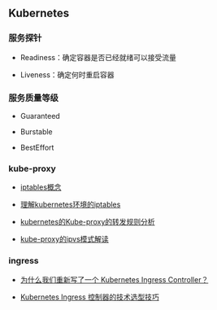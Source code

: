 ## Kubernetes

### 服务探针

- Readiness：确定容器是否已经就绪可以接受流量

- Liveness：确定何时重启容器

### 服务质量等级

- Guaranteed

- Burstable

- BestEffort

### kube-proxy

- [iptables概念](https://www.zsythink.net/archives/1199)

- [理解kubernetes环境的iptables](https://www.cnblogs.com/charlieroro/p/9588019.html)

- [kubernetes的Kube-proxy的转发规则分析](https://www.lijiaocn.com/%E9%A1%B9%E7%9B%AE/2017/03/27/Kubernetes-kube-proxy.html)

- [kube-proxy的ipvs模式解读](https://segmentfault.com/a/1190000016333317)

### ingress

- [为什么我们重新写了一个 Kubernetes Ingress Controller？](http://www.dockone.io/article/9601)

- [Kubernetes Ingress 控制器的技术选型技巧](https://www.jiqizhixin.com/articles/2020-03-24-8)
